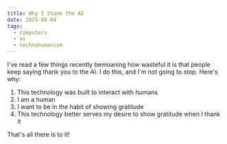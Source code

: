 ```yaml
---
title: Why I thank the AI
date: 2025-08-04
tags:
  - computers
  - ai
  - technohumanism
---
```


I've read a few things recently bemoaning how wasteful it is that
people keep saying thank you to the AI. I do this, and I'm not going
to stop. Here's why:

1. This technology was built to interact with humans
2. I am a human
3. I want to be in the habit of showing gratitude
4. This technology better serves my desire to show gratitude when I thank it

That's all there is to it!
